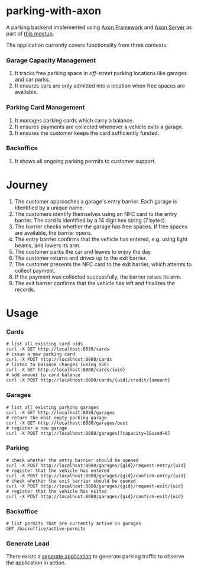 # parking-with-axon

A parking backend implemented using
[Axon Framework](https://axoniq.io/product-overview/axon-framework)
and [Axon Server](https://axoniq.io/product-overview/axon-server)
as part of [this meetup](https://www.meetup.com/Domain-Driven-Design-Switzerland/events/281690302/).

The application currently covers functionality from three contexts:

### Garage Capacity Management

1. It tracks free parking space in _off-street_ parking locations like garages and car parks.
2. It ensures cars are only admitted into a location when free spaces are available.

### Parking Card Management

1. It manages parking cards which carry a balance.
2. It ensures payments are collected whenever a vehicle exits a garage.
3. It ensures the customer keeps the card sufficiently funded.

### Backoffice

1. It shows all ongoing parking permits to customer support.

# Journey

1. The customer approaches a garage's entry barrier. Each garage is identified by a unique name.
2. The customers identify themselves using an NFC card to the entry barrier. The card is identified by a 14 digit hex
   string (7 bytes).
3. The barrier checks whether the garage has free spaces. If free spaces are available, the barrier opens.
4. The entry barrier confirms that the vehicle has entered, e.g. using light beams, and lowers its arm.
5. The customer parks the car and leaves to enjoy the day.
6. The customer returns and drives up to the exit barrier.
7. The customer presents the NFC card to the exit barrier, which attemts to collect payment.
8. If the payment was collected successfully, the barrier raises its arm.
9. The exit barrier confirms that the vehicle has left and finalizes the records.

# Usage

### Cards

```shell
# list all existing card uids
curl -X GET http://localhost:8080/cards
# issue a new parking card
curl -X POST http://localhost:8080/cards
# listen to balance changes (using SSE)
curl -X GET http://localhost:8080/cards/{uid}
# add amount to card balance
curl -X POST http://localhost:8080/cards/{uid}/credit/{amount}
```

### Garages

```shell
# list all existing parking garages
curl -X GET http://localhost:8080/garages
# return the most empty parking garage
curl -X GET http://localhost:8080/garages/best
# register a new garage
curl -X POST http://localhost:8080/garages[?capacity=1&used=0]
```

### Parking

```shell
# check whether the entry barrier should be opened
curl -X POST http://localhost:8080/garages/{gid}/request-entry/{uid}
# register that the vehicle has entered
curl -X POST http://localhost:8080/garages/{gid}/confirm-entry/{uid}
# check whether the exit barrier should be opened
curl -X POST http://localhost:8080/garages/{gid}/request-exit/{uid}
# register that the vehicle has exited
curl -X POST http://localhost:8080/garages/{gid}/confirm-exit/{uid}
```

### Backoffice

```shell
# list permits that are currently active in garages
GET /backoffice/active-permits
```

### Generate Load

There exists a [separate application](https://github.com/ergonomics-zurich/parking-with-axon-client)
to generate parking traffic to observe the application in action.
